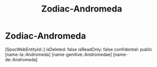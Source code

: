 ﻿---
title: "Zodiac-Andromeda"
type: Zodiac
tags:
- astro/Zodiac

---

# Zodiac-Andromeda

[SpocWebEntityId::]
isDeleted: false
isReadOnly: false
confidential: public
[name-la::Andromeda]
[name-genitive::Andromedae]
[name-de::Andromeda]
